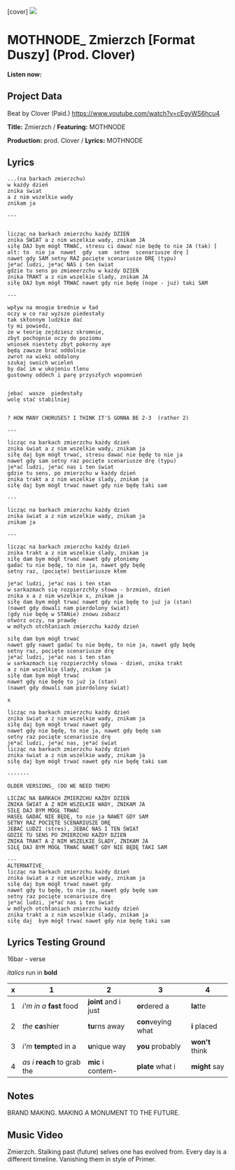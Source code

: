 [cover] ![](57175019_319474918741616_8502199518755923887_n.jpg)

# MOTHNODE_ Zmierzch [Format Duszy] (Prod. Clover)

**Listen now:** 

## Project Data

Beat by Clover (Paid.)
https://www.youtube.com/watch?v=cEgyWS6hcu4

**Title:** Zmierzch / **Featuring:** MOTHNODE

**Production:** prod. Clover / **Lyrics:** MOTHNODE

## Lyrics

```
...(na barkach zmierzchu)
w każdy dzień
znika świat 
a z nim wszelkie wady
znikam ja

---


licząc na barkach zmierzchu każdy DZIEŃ
znika ŚWIAT a z nim wszelkie wady, znikam JA
siłę DAJ bym mógł TRWAĆ, stresu ci dawać nie będę to nie JA (tak) [ alt: to  nie ja  nawet  gdy  sam  setne  scenariusze drę ]
nawet gdy SAM setny RAZ pocięte scenariusze DRĘ (typu)
je*ać ludzi, je*ać NAS i ten świat
gdzie tu sens po zmieeerzchu w każdy DZIEŃ
znika TRAKT a z nim wszelkie ślady, znikam JA
siłę DAJ bym mógł TRWAĆ nawet gdy nie będę (nope - już) taki SAM

---

wpływ na mnogie brednie w ład
oczy w co raz wyższe piedestały
tak skłonnym ludzkie dać
ty mi powiedz, 
że w teorię zejdziesz skromnie,
zbyt pochopnie oczy do poziomu 
wniosek niestety zbyt pokorny aye
będą zawsze brać oddolnie
zwrot na wieki oddalony
szukaj swoich wcieleń 
by dać im w ukojeniu tlenu
gustowny oddech i parę przyszłych wspomnień


jebać  wasze  piedestały
wolę stać stabilniej


? HOW MANY CHORUSES? I THINK IT'S GONNA BE 2-3  (rather 2)

---

licząc na barkach zmierzchu każdy dzień
znika świat a z nim wszelkie wady, znikam ja
siłę daj bym mógł trwać, stresu dawać nie będę to nie ja
nawet gdy sam setny raz pocięte scenariusze drę (typu)
je*ać ludzi, je*ać nas i ten świat
gdzie tu sens, po zmierzchu w każdy dzień
znika trakt a z nim wszelkie ślady, znikam ja
siłę daj bym mógł trwać nawet gdy nie będę taki sam

---

licząc na barkach zmierzchu każdy dzień
znika świat a z nim wszelkie wady, znikam ja
znikam ja

---

licząc na barkach zmierzchu każdy dzień
znika trakt a z nim wszelkie ślady, znikam ja
siłę dam bym mógł trwać nawet gdy płoniemy
gadać tu nie będę, to nie ja, nawet gdy będę
setny raz, (pocięte) bestiariusze kłem

je*ać ludzi, je*ać nas i ten stan
w sarkazmach się rozpierzchły słowa - brzmień, dzień
znika x a z nim wszelkie x, znikam ja
siłę dam bym mógł trwać nawet gdy nie będę to już ja (stan) 
(nawet gdy dowali nam pierdolony świat)
(gdy nie będę w STANie) znowu zobacz 
otwórz oczy, na prawdę
w mdłych otchłaniach zmierzchu każdy dzień

siłę dam bym mógł trwać 
nawet gdy nawet gadać tu nie będę, to nie ja, nawet gdy będę
setny raz, pocięte scenariusze drę
je*ać ludzi, je*ać nas i ten stan
w sarkazmach się rozpierzchły słowa - dzień, znika trakt 
a z nim wszelkie ślady, znikam ja
siłę dam bym mógł trwać 
nawet gdy nie będę to już ja (stan) 
(nawet gdy dowali nam pierdolony świat)

x

licząc na barkach zmierzchu każdy dzień
znika świat a z nim wszelkie wady, znikam ja
siłę daj bym mógł trwać nawet gdy
nawet gdy nie będę, to nie ja, nawet gdy będę sam
setny raz pocięte scenariusze drę
je*ać ludzi, je*ać nas, je*ać świat
licząc na barkach zmierzchu każdy dzień
znika świat a z nim wszelkie wady, znikam ja
siłę daj bym mógł trwać nawet gdy nie będę taki sam

-------

OLDER VERSIONS_ (DO WE NEED THEM)

LICZAC NA BARKACH ZMIERZCHU KAŻDY DZIEŃ
ZNIKA ŚWIAT A Z NIM WSZELKIE WADY, ZNIKAM JA
SIŁĘ DAJ BYM MÓGŁ TRWAĆ 
HASEŁ GADAĆ NIE BĘDĘ, to nie ja NAWET GDY SAM
SETNY RAZ POCIĘTE SCENARIUSZE DRĘ
JEBAĆ LUDZI (stres), JEBAĆ NAS I TEN ŚWIAT
GDZIE TU SENS PO ZMIERZCHU KAŻDY DZIEŃ
ZNIKA TRAKT A Z NIM WSZELKIE ŚLADY, ZNIKAM JA
SIŁĘ DAJ BYM MÓGŁ TRWAĆ NAWET GDY NIE BĘDĘ TAKI SAM

---
ALTERNATIVE_
licząc na barkach zmierzchu każdy dzień
znika świat a z nim wszelkie wady, znikam ja
siłę daj bym mógł trwać nawet gdy
nawet gdy tu będę, to nie ja, nawet gdy będę sam
setny raz pocięte scenariusze drę
je*ać ludzi, je*ać nas i ten świat
w mdłych otchłaniach zmierzchu każdy dzień
znika trakt a z nim wszelkie ślady, znikam ja
siłę daj  bym mógł trwać nawet gdy nie będę taki sam

```

## Lyrics Testing Ground

16bar - verse

*italics* run in
**bold**

| x | 1 | 2 | 3 | 4 |
|---|---|---|---|---|
| 1 | *i'm in a* **fast** food | **joint** and i just  | **or**dered a  | **la**tte  |
| 2 | *the* **ca**shier | **tu**rns away  |  **con**veying what |  **i** placed |
| 3 | *i'm* **tempt**ed in a | **u**nique way  |  **you** probably |  **won't** think |
| 4 | *as i* **reach** to grab the |  **mic** i contem-  | **plate** what i | **might** say |

## Notes

BRAND MAKING. MAKING A MONUMENT TO THE FUTURE.

## Music Video

Zmierzch. Stalking past (future) selves one has evolved from. Every day is a different timeline. Vanishing them in style of Primer.
